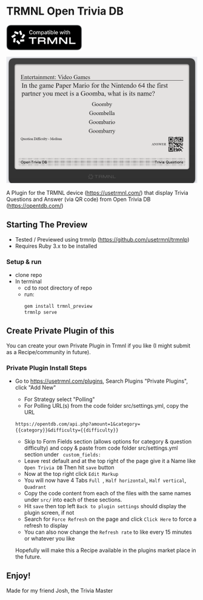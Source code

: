 # TRMNL Open Trivia DB

<img src="docs/trmnl-badge-compatible-with-dark.svg" alt="trmnl" width="200"/>

![Screenshot](docs/preview-trmnl-open-trivia-db.png)

A Plugin for the TRMNL device (https://usetrmnl.com/) that display Trivia Questions and Answer (via QR code) from Open Trivia DB (https://opentdb.com/)

## Starting The Preview

- Tested / Previewed using trmnlp (https://github.com/usetrmnl/trmnlp)
- Requires Ruby 3.x to be installed

### Setup & run

- clone repo
- In terminal
  - cd to root directory of repo
  - run:
    ```
    gem install trmnl_preview
    trmnlp serve
    ```

## Create Private Plugin of this

You can create your own Private Plugin in Trmnl if you like (I might submit as a Recipe/community in future).

### Private Plugin Install Steps

- Go to https://usetrmnl.com/plugins, Search Plugins "Private Plugins", click "Add New"

  - For Strategy select "Polling"
  - For Polling URL(s) from the code folder src/settings.yml, copy the URL

  ```text
  https://opentdb.com/api.php?amount=1&category={{category}}&difficulty={{difficulty}}

  ```

  - Skip to Form Fields section (allows options for category & question difficulty) and copy & paste from code folder src/settings.yml section under
    ` custom_fields:`
  - Leave rest default and at the top right of the page give it a Name like
    `Open Trivia DB`
    Then hit `save` button
  - Now at the top right click
    `Edit Markup`
  - You will now have 4 Tabs `Full `, `Half horizontal`, `Half vertical`, `Quadrant`
  - Copy the code content from each of the files with the same names under `src/` into each of these sections.
  - Hit `save` then top left `Back to plugin settings` should display the plugin screen, if not
  - Search for `Force Refresh` on the page and click `Click Here` to force a refresh to display
  - You can also now change the `Refresh rate` to like every 15 minutes or whatever you like

  Hopefully will make this a Recipe available in the plugins market place in the future.

## Enjoy!

Made for my friend Josh, the Trivia Master
